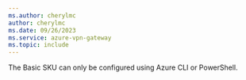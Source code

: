 ```yaml
---
ms.author: cherylmc
author: cherylmc
ms.date: 09/26/2023
ms.service: azure-vpn-gateway
ms.topic: include
---
```


The Basic SKU can only be configured using Azure CLI or PowerShell.

